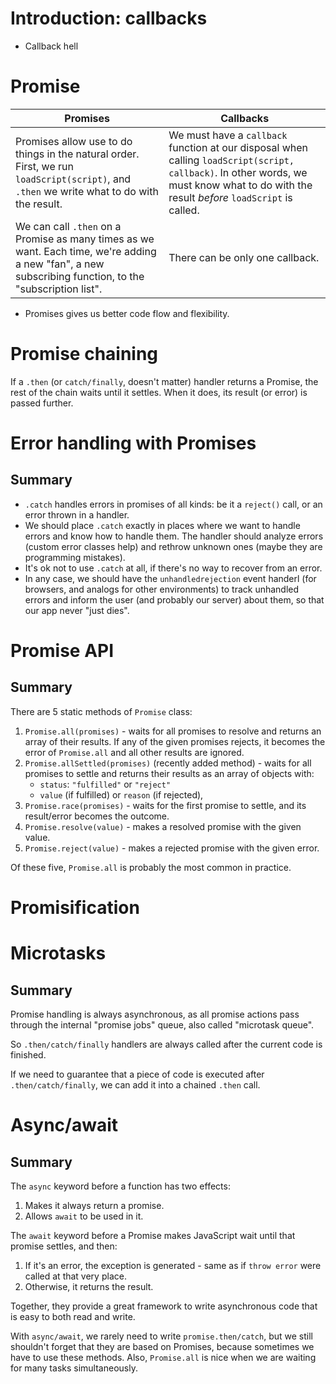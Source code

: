 # Introduction: callbacks

- Callback hell

# Promise

| Promises | Callbacks |
| -------- | --------- |
| Promises allow use to do things in the natural order. First, we run `loadScript(script)`, and `.then` we write what to do with the result. | We must have a `callback` function at our disposal when calling `loadScript(script, callback)`. In other words, we must know what to do with the result *before* `loadScript` is called. |
| We can call `.then` on a Promise as many times as we want. Each time, we're adding a new "fan", a new subscribing function, to the "subscription list". | There can be only one callback. |

- Promises gives us better code flow and flexibility.

# Promise chaining

If a `.then` (or `catch/finally`, doesn't matter) handler returns a Promise, the rest of the chain waits until it settles. When it does, its result (or error) is passed further.

# Error handling with Promises

## Summary

- `.catch` handles errors in promises of all kinds: be it a `reject()` call, or an error thrown in a handler.
- We should place `.catch` exactly in places where we want to handle errors and know how to handle them. The handler should analyze errors (custom error classes help) and rethrow unknown ones (maybe they are programming mistakes).
- It's ok not to use `.catch` at all, if there's no way to recover from an error.
- In any case, we should have the `unhandledrejection` event handerl (for browsers, and analogs for other environments) to track unhandled errors and inform the user (and probably our server) about them, so that our app never "just dies".

# Promise API

## Summary

There are 5 static methods of `Promise` class:

1. `Promise.all(promises)` - waits for all promises to resolve and returns an array of their results. If any of the given promises rejects, it becomes the error of `Promise.all` and all other results are ignored.
2. `Promise.allSettled(promises)` (recently added method) - waits for all promises to settle and returns their results as an array of objects with:
    - `status`: `"fulfilled"` or `"reject"`
    - `value` (if fulfilled) or `reason` (if rejected),
3. `Promise.race(promises)` - waits for the first promise to settle, and its result/error becomes the outcome.
4. `Promise.resolve(value)` - makes a resolved promise with the given value.
5. `Promise.reject(value)` - makes a rejected promise with the given error.

Of these five, `Promise.all` is probably the most common in practice.

# Promisification

# Microtasks

## Summary

Promise handling is always asynchronous, as all promise actions pass through the internal "promise jobs" queue, also called "microtask queue".

So `.then/catch/finally` handlers are always called after the current code is finished.

If we need to guarantee that a piece of code is executed after `.then/catch/finally`, we can add it into a chained `.then` call.

# Async/await

## Summary

The `async` keyword before a function has two effects:

1. Makes it always return a promise.
2. Allows `await` to be used in it.

The `await` keyword before a Promise makes JavaScript wait until that promise settles, and then:

1. If it's an error, the exception is generated - same as if `throw error` were called at that very place.
2. Otherwise, it returns the result.

Together, they provide a great framework to write asynchronous code that is easy to both read and write.

With `async/await`, we rarely need to write `promise.then/catch`, but we still shouldn't forget that they are based on Promises, because sometimes we have to use these methods. Also, `Promise.all` is nice when we are waiting for many tasks simultaneously.